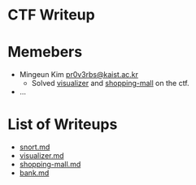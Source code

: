 CTF Writeup
===========

# Memebers

- Mingeun Kim <pr0v3rbs@kaist.ac.kr>
    * Solved [visualizer](visualizer.md) and [shopping-mall](shopping-mall.md) on the ctf.
- ...

# List of Writeups

- [snort.md](snort.md)
- [visualizer.md](visualizer.md)
- [shopping-mall.md](shopping-mall.md)
- [bank.md](bank.md)

